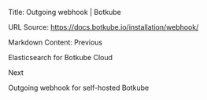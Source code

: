 Title: Outgoing webhook | Botkube

URL Source: https://docs.botkube.io/installation/webhook/

Markdown Content:
Previous

Elasticsearch for Botkube Cloud

Next

Outgoing webhook for self-hosted Botkube
